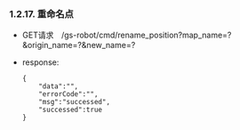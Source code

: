 ### 1.2.17. 重命名点

  - GET请求　/gs-robot/cmd/rename_position?map_name=?&origin_name=?&new_name=?

  - response:

    ```
    {
        "data":"",
        "errorCode":"",
        "msg":"successed",
        "successed":true
    }
    ```